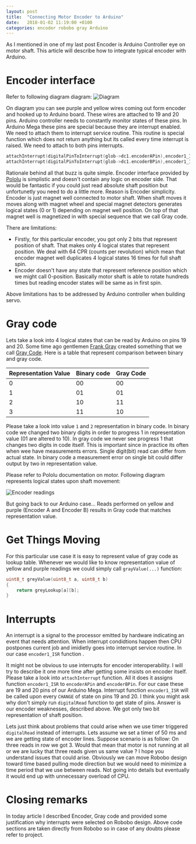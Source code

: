 ```yaml
---
layout: post
title:  "Connecting Motor Encoder to Arduino"
date:   2018-01-02 11:19:00 +0100
categories: encoder robobo gray Arduino
---
```


As I mentioned in one of my last post Encoder is Arduino Controller eye on motor
shaft. This article will describe how to integrate typical encoder with Arduino. 

# Encoder interface

Refer to following diagram diagram:
![Diagram](https://leszek-wojcik.github.io/robobo/images/Servo_ArduinoMega.jpg)

On diagram you can see purple and yellow wires coming out form encoder and
hooked up to Arduino board. These wires are attached to 19 and 20 pins. Arduino
controller needs to constantly monitor states of these pins. 
In Arduino Mega these pins are special because they are interrupt enabled. We
need to attach them to interrupt service routine. This routine is special
function which does not return anything but its called every time interrupt is
raised. We need to attach to both pins interrupts.

```C
attachInterrupt(digitalPinToInterrupt(glob->dc1.encoderAPin),encoder1_ISR, CHANGE);
attachInterrupt(digitalPinToInterrupt(glob->dc1.encoderBPin),encoder1_ISR, CHANGE);
```

Rationale behind all that buzz is quite simple. Encoder interface provided by
[Pololu](https://www.pololu.com/product/2827) is simplistic and doesn't contain
any logic on encoder side. That would be fantastic if you could just read
absolute shaft position but unfortunetly you need to do a little more. Reason
is Encoder simplicity. Encoder is just magnet well connected to motor
shaft. When shaft moves it moves along with magnet wheel and special magnet
detectors generates logical states (0 or 1) depending on magnet well position.
On top of that magnet well is magnetized in with special sequence that we call
Gray code. 

There are limitations:
- Firstly, for this particular encoder, you got only 2 bits that represent
  position of shaft. That makes only 4 logical states that represent position.
  We deal with 64 CPR (counts per revolution) which mean that encoder magnet
  well duplicates 4 logical states 16 times for full shaft spin.
- Encoder doesn't have any state that represent reference position which we
  might call 0-position. Basically motor shaft is able to rotate hundreds times
  but reading encoder states will be same as in first spin.

Above limitations has to be addressed by Arduino controller when building 
servo.

# Gray code

Lets take a look into 4 logical states that can be read by Arduino on pins 19
and 20. Some time ago gentlemen [Frank
Gray](https://en.wikipedia.org/wiki/Frank_Gray_(researcher)) created something
that we call [Gray Code](https://en.wikipedia.org/wiki/Gray_code). Here is a
table that represent comparison between binary and gray code. 

|Representation Value|Binary code|Gray Code|
|--------------------|-----------|---------|
|                   0|         00|       00|
|                   1|         01|       01|
|                   2|         10|       11|
|                   3|         11|       10|

Please take a look into value `1` and `2` representation in binary code. 
In binary code we changed two binary digits in order to progress 1 
in representation value (01 are altered to 10). In gray code we never see
progress 1 that changes two digits in code itself. This is important since in
practice its often when wee have measurements errors. Single digit(bit) read
can differ from actual state. In binary code a measurement error on single bit
could differ output by two in representation value. 

Please refer to Pololu documentation on motor. Following diagram represents
logical states upon shaft movement: 

![Encoder readings](https://a.pololu-files.com/picture/0J2643.600.jpg)

But going back to our Arduino case... Reads performed on yellow and purple
(Encoder A and Encoder B) results in Gray code that matches representation
value. 

# Get Things Moving

For this particular use case it is easy to represent value of gray code as lookup
table. Whenever we would like to know representation value of yellow and purple
readings we could simply call `grayValue(...)` function:

```C
uint8_t greyValue(uint8_t a, uint8_t b)
{
    return greyLookup[a][b];
}
```

# Interrupts
An interrupt is a signal to the processor emitted by hardware indicating an
event that needs attention. When interrupt condidtions happen then CPU
postpones current job and imidietly goes into interrupt service routine. In our
case `encoder1_ISR` function . 

It might not be obvious to use interrupts for encoder interoperability. I will
try to describe it one more time after getting some insists on encoder itself.
Please take a look into `attachInterrupt` function.  All it does it assigns
function `encoder1_ISR` to `encoderAPin` and `encoderBPin`. For our case these
are 19 and 20 pins of our Arduino Mega.  Interrupt function `encoder1_ISR` will
be called upon every `CHANGE` of state on pins 19 and 20. I think you might ask
why don't simply run `digitalRead` function to get state of pins. Answer is our
encoder weaknesses, described above. We got only two bit representation of
shaft position. 

Lets just think about problems that could arise when we use timer triggered
`digitalRead` instead of interrupts. Lets assume we set a timer of 50 ms and we
are getting state of encoder lines. Suppose scenario is as follow: On three
reads in row we got 3. Would that mean that motor is not running at all or we are lucky
that three reads given us same value ? I hope you understand issues that could
arise. Obviously we can move Robobo design toward time based pulling mode
direction but we would need to minimize a time period that we use between reads.
Not going into details but eventually it would end up with unnecessary overload
of CPU.

# Closing remarks

In today article I described Encoder, Gray code and provided some justification
why interrupts were selected on Robobo design. Above code sections are taken
directly from Robobo so in case of any doubts please refer to project. 
 
